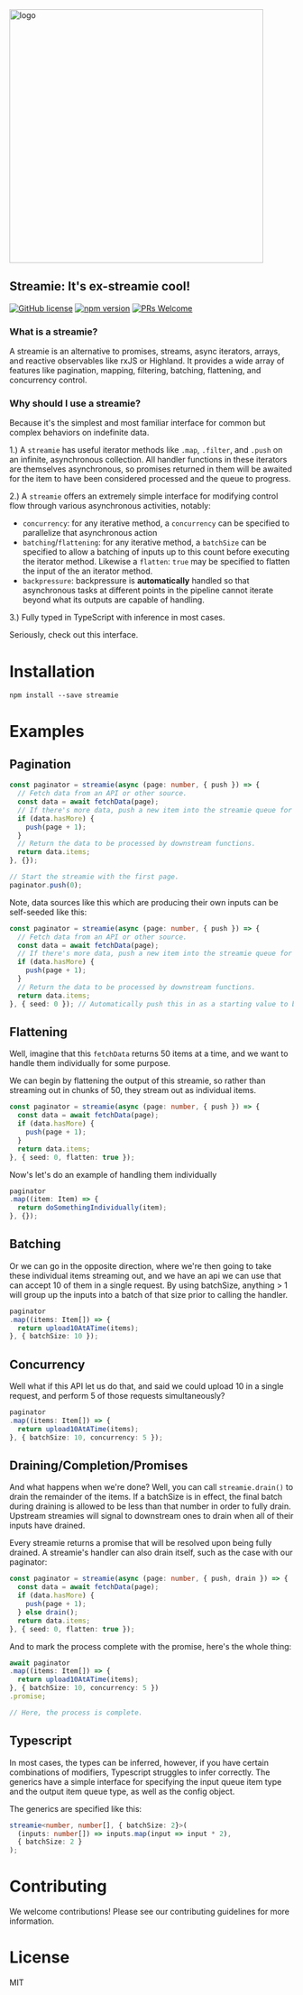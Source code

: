 <img width="450px"  src="https://i.imgur.com/Cp7IQHq.png" title="logo"/>

## Streamie: It's ex-streamie cool!

[![GitHub license](https://img.shields.io/badge/license-MIT-blue.svg)](https://github.com/ralusek/streamie/blob/master/LICENSE)
[![npm version](https://img.shields.io/npm/v/streamie.svg?style=flat)](https://www.npmjs.com/package/streamie)
[![PRs Welcome](https://img.shields.io/badge/PRs-welcome-brightgreen.svg)](https://github.com/ralusek/streamie/blob/master/LICENSE)

### What is a streamie?

A streamie is an alternative to promises, streams, async iterators, arrays, and reactive observables like rxJS or Highland.
It provides a wide array of features like pagination, mapping, filtering, batching, flattening, and concurrency control.

### Why should I use a streamie?

Because it's the simplest and most familiar interface for common but complex behaviors on indefinite data.

1.) A `streamie` has useful iterator methods like `.map`, `.filter`, and `.push` on an infinite, asynchronous collection. All handler functions in these iterators are themselves asynchronous, so promises returned in them will be awaited for the item to have been considered processed and the queue to progress.

2.) A `streamie` offers an extremely simple interface for modifying control flow through various asynchronous activities, notably:
  - `concurrency`: for any iterative method, a `concurrency` can be specified to parallelize that asynchronous action
  - `batching`/`flattening`: for any iterative method, a `batchSize` can be specified to allow a batching of inputs up to this count before executing the iterator method. Likewise a `flatten`: `true` may be specified to flatten the input of the an iterator method.
  - `backpressure`: backpressure is **automatically** handled so that asynchronous tasks at different points in the pipeline cannot iterate beyond what its outputs are capable of handling.

3.) Fully typed in TypeScript with inference in most cases.

Seriously, check out this interface.

# Installation
`npm install --save streamie`

# Examples

## Pagination
```ts
const paginator = streamie(async (page: number, { push }) => {
  // Fetch data from an API or other source.
  const data = await fetchData(page);
  // If there's more data, push a new item into the streamie queue for handling.
  if (data.hasMore) {
    push(page + 1);
  }
  // Return the data to be processed by downstream functions.
  return data.items;
}, {});

// Start the streamie with the first page.
paginator.push(0);
```

Note, data sources like this which are producing their own inputs can be self-seeded
like this:

```ts
const paginator = streamie(async (page: number, { push }) => {
  // Fetch data from an API or other source.
  const data = await fetchData(page);
  // If there's more data, push a new item into the streamie queue for handling.
  if (data.hasMore) {
    push(page + 1);
  }
  // Return the data to be processed by downstream functions.
  return data.items;
}, { seed: 0 }); // Automatically push this in as a starting value to begin processing
```

## Flattening

Well, imagine that this `fetchData` returns 50 items at a time, and we want to handle them
individually for some purpose.

We can begin by flattening the output of this streamie, so rather than streaming out in
chunks of 50, they stream out as individual items.

```ts
const paginator = streamie(async (page: number, { push }) => {
  const data = await fetchData(page);
  if (data.hasMore) {
    push(page + 1);
  }
  return data.items;
}, { seed: 0, flatten: true });
```

Now's let's do an example of handling them individually

```ts
paginator
.map((item: Item) => {
  return doSomethingIndividually(item);
}, {});
```

## Batching

Or we can go in the opposite direction, where we're then going to take these individual items
streaming out, and we have an api we can use that can accept 10 of them in a single request.
By using batchSize, anything > 1 will group up the inputs into a batch of that size prior to
calling the handler.

```ts
paginator
.map((items: Item[]) => {
  return upload10AtATime(items);
}, { batchSize: 10 });
```

## Concurrency

Well what if this API let us do that, and said we could upload 10 in a single request, and perform
5 of those requests simultaneously?

```ts
paginator
.map((items: Item[]) => {
  return upload10AtATime(items);
}, { batchSize: 10, concurrency: 5 });
```

## Draining/Completion/Promises

And what happens when we're done? Well, you can call `streamie.drain()` to drain the remainder of the items.
If a batchSize is in effect, the final batch during draining is allowed to be less than that number in order
to fully drain. Upstream streamies will signal to downstream ones to drain when all of their inputs have
drained.

Every streamie returns a promise that will be resolved upon being fully drained. A streamie's handler can also
drain itself, such as the case with our paginator:

```ts
const paginator = streamie(async (page: number, { push, drain }) => {
  const data = await fetchData(page);
  if (data.hasMore) {
    push(page + 1);
  } else drain();
  return data.items;
}, { seed: 0, flatten: true });
```

And to mark the process complete with the promise, here's the whole thing:

```ts
await paginator
.map((items: Item[]) => {
  return upload10AtATime(items);
}, { batchSize: 10, concurrency: 5 })
.promise;

// Here, the process is complete.
```

## Typescript

In most cases, the types can be inferred, however, if you have certain combinations of
modifiers, Typescript struggles to infer correctly. The generics have a simple interface
for specifying the input queue item type and the output item queue type, as well as the
config object.

The generics are specified like this:
```ts
streamie<number, number[], { batchSize: 2}>(
  (inputs: number[]) => inputs.map(input => input * 2),
  { batchSize: 2 }
);
```

# Contributing
We welcome contributions! Please see our contributing guidelines for more information.

# License
MIT
